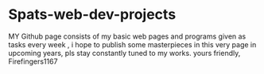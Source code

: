 # Spats-web-dev-projects
MY Github page consists of my basic web pages and programs given as tasks every week ,
i hope to publish some masterpieces in this very page in upcoming years,
pls stay constantly tuned to my works.
yours friendly,
Firefingers1167
